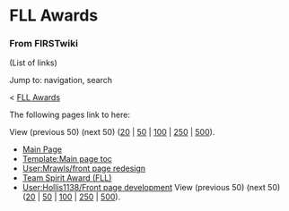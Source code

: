 # FLL Awards

### From FIRSTwiki

(List of links)

Jump to: navigation, search

&lt; [FLL Awards](/index.php?title=FLL_Awards&redirect=no "FLL Awards" )  

The following pages link to here:

View (previous 50) (next 50)
([20](/index.php?title=Special:Whatlinkshere/FLL_Awards&limit=20&from=0
"Special:Whatlinkshere/FLL Awards" ) |
[50](/index.php?title=Special:Whatlinkshere/FLL_Awards&limit=50&from=0
"Special:Whatlinkshere/FLL Awards" ) |
[100](/index.php?title=Special:Whatlinkshere/FLL_Awards&limit=100&from=0
"Special:Whatlinkshere/FLL Awards" ) |
[250](/index.php?title=Special:Whatlinkshere/FLL_Awards&limit=250&from=0
"Special:Whatlinkshere/FLL Awards" ) |
[500](/index.php?title=Special:Whatlinkshere/FLL_Awards&limit=500&from=0
"Special:Whatlinkshere/FLL Awards" )).

  * [Main Page](/index.php/Main_Page "Main Page" )
  * [Template:Main page toc](/index.php/Template:Main_page_toc "Template:Main page toc" )
  * [User:Mrawls/front page redesign](/index.php/User:Mrawls/front_page_redesign "User:Mrawls/front page redesign" )
  * [Team Spirit Award (FLL)](/index.php/Team_Spirit_Award_%28FLL%29 "Team Spirit Award \(FLL\)" )
  * [User:Hollis1138/Front page development](/index.php/User:Hollis1138/Front_page_development "User:Hollis1138/Front page development" )
View (previous 50) (next 50)
([20](/index.php?title=Special:Whatlinkshere/FLL_Awards&limit=20&from=0
"Special:Whatlinkshere/FLL Awards" ) |
[50](/index.php?title=Special:Whatlinkshere/FLL_Awards&limit=50&from=0
"Special:Whatlinkshere/FLL Awards" ) |
[100](/index.php?title=Special:Whatlinkshere/FLL_Awards&limit=100&from=0
"Special:Whatlinkshere/FLL Awards" ) |
[250](/index.php?title=Special:Whatlinkshere/FLL_Awards&limit=250&from=0
"Special:Whatlinkshere/FLL Awards" ) |
[500](/index.php?title=Special:Whatlinkshere/FLL_Awards&limit=500&from=0
"Special:Whatlinkshere/FLL Awards" )).

